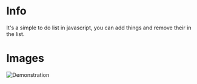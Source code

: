 # Info
It's a simple to do list in javascript, you can add things and remove their in the list.

# Images
![Demonstration](https://i.imgur.com/nEIqZSk.png)